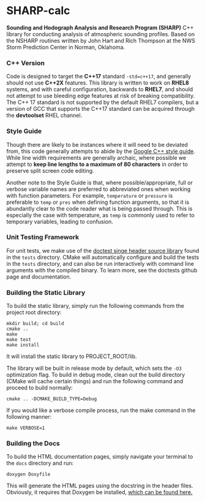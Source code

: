 # SHARP-calc
**Sounding and Hodograph Analysis and Research Program (SHARP)** C++ library for conducting analysis of atmospheric sounding profiles. Based on the NSHARP routines written by John Hart and Rich Thompson at the NWS Storm Prediction Center in Norman, Oklahoma. 

### C++ Version
Code is designed to target the **C++17** standard `-std=c++17`, and generally should not use **C++2X** features. This library is written to work on **RHEL8** systems, and with careful configuration, backwards to **RHEL7**, and should not attempt to use bleeding edge features at risk of breaking compatibility. The C++ 17 standard is not supported by the default RHEL7 compilers, but a version of GCC that supports the C++17 standard can be acquired through the **__devtoolset__** RHEL channel. 

### Style Guide
Though there are likely to be instances where it will need to be deviated from, this code generally attempts to abide by the [Google C++ style guide](https://google.github.io/styleguide/cppguide.html). While line width requirements are generally archaic, where possible we attempt to __keep line lengths to a maximum of 80 characters__ in order to preserve split screen code editing.  

Another note to the Style Guide is that, where possible/appropriate, full or verbose variable names are preferred to abbreviated ones when working with function parameters. For example, `temperature` or `pressure` is preferable to `temp` or `pres` when defining function arguments, so that it is abundantly clear to the code reader what is being passed through. This is especially the case with temperature, as `temp` is commonly used to refer to temporary variables, leading to confusion. 


### Unit Testing Framework
For unit tests, we make use of the [doctest singe header source library](https://github.com/doctest/doctest) found in the `tests` directory. CMake will automatically configure and build the tests in the `tests` directory, and can also be run interactively with command line arguments with the compiled binary. To learn more, see the doctests github page and documentation. 

### Building the Static Library
To build the static library, simply run the following commands from the project root directory:
```
mkdir build; cd build
cmake .. 
make
make test
make install
```
It will install the static library to PROJECT_ROOT/lib.

The library will be built in release mode by default, which sets the `-O3` optimization flag. To build in debug mode, clean out the build directory (CMake will cache certain things) and run the following command and proceed to build normally:
```
cmake .. -DCMAKE_BUILD_TYPE=Debug
```

If you would like a verbose compile process, run the make command in the following manner:
```
make VERBOSE=1
```

### Building the Docs
To build the HTML documentation pages, simply navigate your terminal to the `docs` directory and run:

```doxygen Doxyfile```

This will generate the HTML pages using the docstring in the header files. Obviously, it requires that Doxygen be installed, [which can be found here.](https://doxygen.nl/) 

